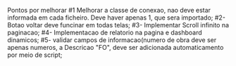Pontos por melhorar
#1 Melhorar  a classe de conexao, nao deve estar informada em cada ficheiro. Deve haver apenas 1, que sera importado;
#2- Botao voltar deve funcinar em todas telas;
#3- Implementar Scroll infinito na paginacao;
#4- Implementacao de relatorio na pagina e dashboard dinamicos;
#5- validar campos de informacao(numero de obra deve ser apenas numeros, a Descricao "FO", deve ser adicionada automaticamento por meio de script;

